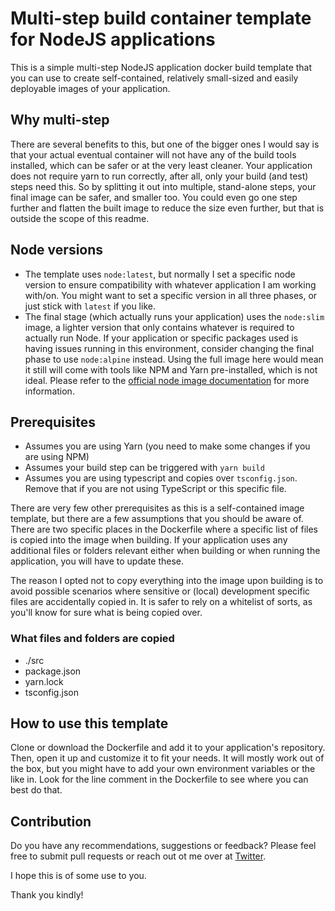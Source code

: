 # Multi-step build container template for NodeJS applications

This is a simple multi-step NodeJS application docker build template that you can use to create self-contained, relatively small-sized and easily deployable images of your application.

## Why multi-step

There are several benefits to this, but one of the bigger ones I would say is that your actual eventual container will not have any of the build tools installed, which can be safer or at the very least cleaner. Your application does not require yarn to run correctly, after all, only your build (and test) steps need this. So by splitting it out into multiple, stand-alone steps, your final image can be safer, and smaller too. You could even go one step further and flatten the built image to reduce the size even further, but that is outside the scope of this readme.

## Node versions

- The template uses `node:latest`, but normally I set a specific node version to ensure compatibility with whatever application I am working with/on. You might want to set a specific version in all three phases, or just stick with `latest` if you like.
- The final stage (which actually runs your application) uses the `node:slim` image, a lighter version that only contains whatever is required to actually run Node. If your application or specific packages used is having issues running in this environment, consider changing the final phase to use `node:alpine` instead. Using the full image here would mean it still will come with tools like NPM and Yarn pre-installed, which is not ideal. Please refer to the [official node image documentation](https://hub.docker.com/_/node/) for more information.

## Prerequisites

- Assumes you are using Yarn (you need to make some changes if you are using NPM)
- Assumes your build step can be triggered with `yarn build`
- Assumes you are using typescript and copies over `tsconfig.json`. Remove that if you are not using TypeScript or this specific file.

There are very few other prerequisites as this is a self-contained image template, but there are a few assumptions that you should be aware of. There are two specific places in the Dockerfile where a specific list of files is copied into the image when building. If your application uses any additional files or folders relevant either when building or when running the application, you will have to update these.

The reason I opted not to copy everything into the image upon building is to avoid possible scenarios where sensitive or (local) development specific files are accidentally copied in. It is safer to rely on a whitelist of sorts, as you'll know for sure what is being copied over.

### What files and folders are copied

- ./src
- package.json
- yarn.lock
- tsconfig.json

## How to use this template

Clone or download the Dockerfile and add it to your application's repository. Then, open it up and customize it to fit your needs. It will mostly work out of the box, but you might have to add your own environment variables or the like in. Look for the line comment in the Dockerfile to see where you can best do that.

## Contribution

Do you have any recommendations, suggestions or feedback? Please feel free to submit pull requests or reach out ot me over at [Twitter](https://twitter.com/hellodeibu).

I hope this is of some use to you.

Thank you kindly!
